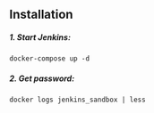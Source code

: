 ## Installation

##### 1. Start Jenkins:
```
docker-compose up -d
```
##### 2. Get password:
```
docker logs jenkins_sandbox | less
```